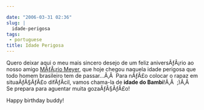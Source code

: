 ```yaml
---

date: "2006-03-31 02:36"
slug: |
  idade-perigosa
tags:
 - portuguese
title: Idade Perigosa
---
```


Quero deixar aqui o meu mais sincero desejo de um feliz aniversÃƒÂ¡rio
ao nosso amigo [MÃƒÂ¡rio Meyer](http://blog.meyer.eti.br/), que hoje
chegou naquela idade perigosa que todo homem brasileiro tem de
passar...Ã‚Â  Para nÃƒÂ£o colocar o rapaz em situaÃƒÂ§ÃƒÂ£o difÃƒÂ­cil,
vamos chama-la de **idade do Bambi**!Ã‚Â  ;)Ã‚Â  Se prepara para
aguentar muita gozaÃƒÂ§ÃƒÂ£o!

Happy birthday buddy!
